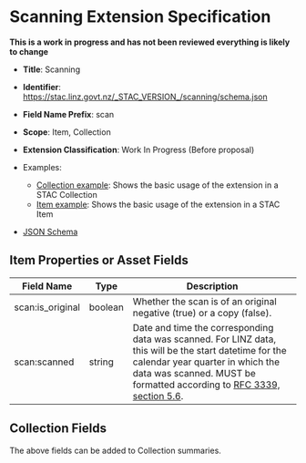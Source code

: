 # Scanning Extension Specification

**This is a work in progress and has not been reviewed everything is likely to
change**

- **Title**: Scanning
- **Identifier**:
  <https://stac.linz.govt.nz/_STAC_VERSION_/scanning/schema.json>
- **Field Name Prefix**: scan
- **Scope**: Item, Collection
- **Extension Classification**: Work In Progress (Before proposal)

- Examples:
  - [Collection example](https://stac.linz.govt.nz/_STAC_VERSION_/scanning/examples/collection.json): Shows the basic usage of the
    extension in a STAC Collection
  - [Item example](https://stac.linz.govt.nz/_STAC_VERSION_/scanning/examples/item.json): Shows the basic usage of the extension
    in a STAC Item
- [JSON Schema](https://stac.linz.govt.nz/_STAC_VERSION_/scanning/schema.json)

## Item Properties or Asset Fields

| Field Name       | Type    | Description                                                                                                                                                                                                                                                            |
| ---------------- | ------- | ---------------------------------------------------------------------------------------------------------------------------------------------------------------------------------------------------------------------------------------------------------------------- |
| scan:is_original | boolean | Whether the scan is of an original negative (true) or a copy (false).                                                                                                                                                                                                  |
| scan:scanned     | string  | Date and time the corresponding data was scanned. For LINZ data, this will be the start datetime for the calendar year quarter in which the data was scanned. MUST be formatted according to [RFC 3339, section 5.6](https://tools.ietf.org/html/rfc3339#section-5.6). |

## Collection Fields

The above fields can be added to Collection summaries.

